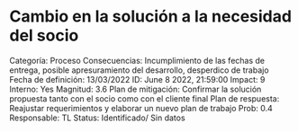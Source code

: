 # Cambio en la solución a la necesidad del socio

Categoría: Proceso
Consecuencias: Incumplimiento de las fechas de entrega, posible apresuramiento del desarrollo, desperdico de trabajo
Fecha de definición: 13/03/2022
ID: June 8 2022, 21:59:00
Impact: 9
Interno: Yes
Magnitud: 3.6
Plan de mitigación: Confirmar la solución propuesta tanto con el socio como con el cliente final
Plan de respuesta: Reajustar requerimientos y elaborar un nuevo plan de trabajo
Prob: 0.4
Responsable: TL
Status: Identificado/ Sin datos